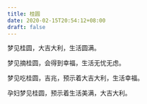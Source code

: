 ```yaml
---
title: 桂圆
date: 2020-02-15T20:54:12+08:00
draft: false
---
```


梦见桂圆，大吉大利，生活圆满。



梦见摘桂圆，会得到幸福，生活无忧无虑。



梦见吃桂圆，吉兆，预示着大吉大利，生活幸福。



孕妇梦见桂圆，预示着生活美满，大吉大利。

